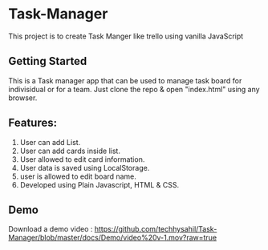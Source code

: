 # Task-Manager
This project is to create Task Manger like trello using vanilla JavaScript

## Getting Started
This is a Task manager app that can be used to manage task board for indivisidual or for a team. Just clone the repo & open "index.html" using any browser.

## Features:
1. User can add List.
2. User can add cards inside list.
3. User allowed to edit card information.
4. User data is saved using LocalStorage.
5. user is allowed to edit board name.
6. Developed using Plain Javascript, HTML & CSS.

## Demo
Download a demo video : https://github.com/techhysahil/Task-Manager/blob/master/docs/Demo/video%20v-1.mov?raw=true

